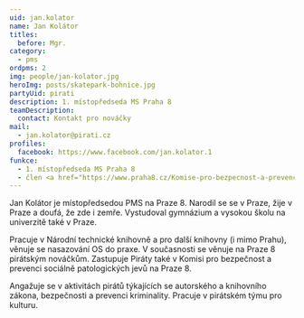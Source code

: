 ```yaml
---
uid: jan.kolator
name: Jan Kolátor
titles:
  before: Mgr.
category:
  - pms
ordpms: 2
img: people/jan-kolator.jpg
heroImg: posts/skatepark-bohnice.jpg
partyUid: pirati
description: 1. místopředseda MS Praha 8
teamDescription:
  contact: Kontakt pro nováčky
mail:
  - jan.kolator@pirati.cz
profiles:
  facebook: https://www.facebook.com/jan.kolator.1
funkce:
  - 1. místopředseda MS Praha 8
  - člen <a href="https://www.praha8.cz/Komise-pro-bezpecnost-a-prevenci-socialnepatologickych-jevu-2018-2022.html">Komise pro bezpečnost a prevenci sociálně patologických jevů</a>
---
```


Jan Kolátor je místopředsedou PMS na Praze 8. Narodil se se v Praze, žije v Praze a doufá, že zde i zemře. Vystudoval gymnázium a vysokou školu na univerzitě také v Praze.

Pracuje v Národní technické knihovně a pro další knihovny (i mimo Prahu), věnuje se nasazování OS do praxe. V současnosti se věnuje na Praze 8 pirátským nováčkům. Zastupuje Piráty také v Komisi pro bezpečnost a prevenci sociálně patologických jevů na Praze 8.

Angažuje se v aktivitách pirátů týkajících se autorského a knihovního zákona, bezpečnosti a prevenci kriminality. Pracuje v pirátském týmu pro kulturu.
